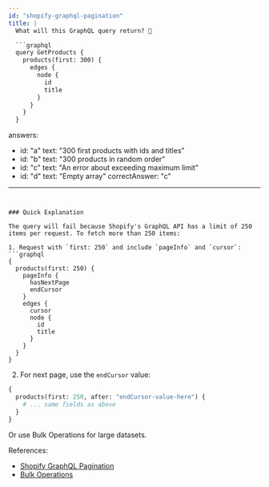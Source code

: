 ```yaml
---
id: "shopify-graphql-pagination"
title: |
  What will this GraphQL query return? 🤔

  ```graphql
  query GetProducts {
    products(first: 300) {
      edges {
        node {
          id
          title
        }
      }
    }
  }
  ```
answers:
  - id: "a"
    text: "300 first products with ids and titles"
  - id: "b"
    text: "300 products in random order"
  - id: "c"
    text: "An error about exceeding maximum limit"
  - id: "d"
    text: "Empty array"
correctAnswer: "c"
---
```


### Quick Explanation

The query will fail because Shopify's GraphQL API has a limit of 250 items per request. To fetch more than 250 items:

1. Request with `first: 250` and include `pageInfo` and `cursor`:
```graphql
{
  products(first: 250) {
    pageInfo {
      hasNextPage
      endCursor
    }
    edges {
      cursor
      node {
        id
        title
      }
    }
  }
}
```

2. For next page, use the `endCursor` value:
```graphql
{
  products(first: 250, after: "endCursor-value-here") {
    # ... same fields as above
  }
}
```

Or use Bulk Operations for large datasets.

References:
- [Shopify GraphQL Pagination](https://shopify.dev/api/usage/pagination-graphql)
- [Bulk Operations](https://shopify.dev/api/usage/bulk-operations/queries) 